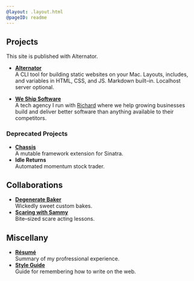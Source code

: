 ```yaml
---
@layout: .layout.html
@pageID: readme
---
```


## Projects

<aside class="right">This site is published with Alternator.</aside>

- [**Alternator**][alternator]<br />
  A CLI tool for building static websites on your Mac. Layouts, includes, and
  variables in HTML, CSS, and JS. Markdown built–in. Localhost server optional.

- [**We Ship Software**][wss]<br />
  A tech agency I run with [Richard][richard] where we help growing businesses
  build and deliver better software than anything available to their
  competitors.

### Deprecated Projects

- [**Chassis**][chassis]<br />
  A mutable framework extension for Sinatra.
- **Idle Returns**<br />
  Automated momentum stock trader.

## Collaborations

- [**Degenerate Baker**][degenerate-baker]<br />
  Wickedly sweet custom bakes.
- [**Scaring with Sammy**][sammy]<br />
  Bite–sized scare acting lessons.

## Miscellany

- [**Résumé**](/resume)<br />
  Summary of my profressional experience.
- [**Style Guide**](/style-guide)<br />
  Guide for remembering how to write on the web.

[alternator]: https://alternator.sh
[chassis]: https://rubygems.org/gems/sinatra-chassis
[degenerate-baker]: https://degeneratebaker.com
[richard]: https://richard.is
[sammy]: https://scaringwithsammy.com
[wss]: https://weshipsoftware.com
